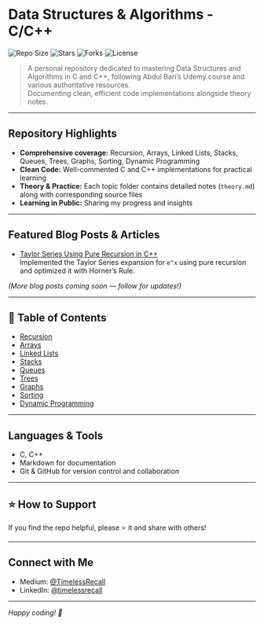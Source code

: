 # Data Structures & Algorithms - C/C++

![Repo Size](https://img.shields.io/github/repo-size/TheTimelessRecall/Data-Structures-Algorithms)
![Stars](https://img.shields.io/github/stars/TheTimelessRecall/Data-Structures-Algorithms?style=social)
![Forks](https://img.shields.io/github/forks/TheTimelessRecall/Data-Structures-Algorithms?style=social)
![License](https://img.shields.io/github/license/TheTimelessRecall/Data-Structures-Algorithms)

> A personal repository dedicated to mastering Data Structures and Algorithms in C and C++, following Abdul Bari’s Udemy course and various authoritative resources.  
> Documenting clean, efficient code implementations alongside theory notes.

---

## Repository Highlights

- **Comprehensive coverage:** Recursion, Arrays, Linked Lists, Stacks, Queues, Trees, Graphs, Sorting, Dynamic Programming  
- **Clean Code:** Well-commented C and C++ implementations for practical learning  
- **Theory & Practice:** Each topic folder contains detailed notes (`theory.md`) along with corresponding source files  
- **Learning in Public:** Sharing my progress and insights
---

## Featured Blog Posts & Articles

- [Taylor Series Using Pure Recursion in C++](https://medium.com/@TimelessRecall/taylor-series-using-pure-recursion-in-c-39a7d141c183)  
  Implemented the Taylor Series expansion for `e^x` using pure recursion and optimized it with Horner’s Rule.

*(More blog posts coming soon — follow for updates!)*

---

## 📂 Table of Contents

- [Recursion](./Recursion/theory.md)
- [Arrays](./Arrays/theory.md)
- [Linked Lists](./LinkedLists/theory.md)
- [Stacks](./Stacks/theory.md)
- [Queues](./Queues/theory.md)
- [Trees](./Trees/theory.md)
- [Graphs](./Graphs/theory.md)
- [Sorting](./Sorting/theory.md)
- [Dynamic Programming](./DynamicProgramming/theory.md)

---

## Languages & Tools

- C, C++
- Markdown for documentation
- Git & GitHub for version control and collaboration

---

## ⭐ How to Support

If you find the repo helpful, please ⭐️ it and share with others!

---

## Connect with Me

- Medium: [@TimelessRecall](https://medium.com/@TimelessRecall)  
- LinkedIn: [@timelessrecall](https://www.linkedin.com/in/timelessrecall/)  

---

*Happy coding! 🚀*
